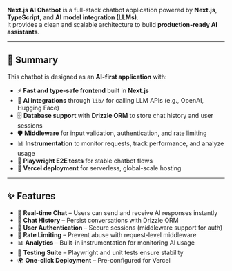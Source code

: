 **Next.js AI Chatbot** is a full-stack chatbot application powered by **Next.js**, **TypeScript**, and **AI model integration (LLMs)**.  
It provides a clean and scalable architecture to build **production-ready AI assistants**.  

---

## 📖 Summary  

This chatbot is designed as an **AI-first application** with:  

- ⚡ **Fast and type-safe frontend** built in **Next.js**  
- 🔌 **AI integrations** through `lib/` for calling LLM APIs (e.g., OpenAI, Hugging Face)  
- 🗄️ **Database support** with **Drizzle ORM** to store chat history and user sessions  
- 🛡️ **Middleware** for input validation, authentication, and rate limiting  
- 📊 **Instrumentation** to monitor requests, track performance, and analyze usage  
- 🧪 **Playwright E2E tests** for stable chatbot flows  
- 🚀 **Vercel deployment** for serverless, global-scale hosting  

---

## ✨ Features  

- 💬 **Real-time Chat** – Users can send and receive AI responses instantly  
- 📜 **Chat History** – Persist conversations with Drizzle ORM  
- 👤 **User Authentication** – Secure sessions (middleware support for auth)  
- 🔐 **Rate Limiting** – Prevent abuse with request-level middleware  
- 📊 **Analytics** – Built-in instrumentation for monitoring AI usage  
- 🧪 **Testing Suite** – Playwright and unit tests ensure stability  
- 🌍 **One-click Deployment** – Pre-configured for Vercel  




